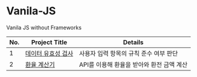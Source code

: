 # Vanila-JS
Vanila JS without Frameworks

No. | Project Title | Details 
---|---|---|
1 | [데이터 유효성 검사](https://github.com/shinjh0305-jhshin/VanilaJS/tree/main/1.%20%EB%8D%B0%EC%9D%B4%ED%84%B0%20%EC%9C%A0%ED%9A%A8%EC%84%B1%20%EA%B2%80%EC%82%AC) | 사용자 입력 항목의 규칙 준수 여부 판단 | 
2 | [환율 계산기](https://github.com/shinjh0305-jhshin/VanilaJS/tree/main/2.%20%ED%99%98%EC%9C%A8%20%EA%B3%84%EC%82%B0%EA%B8%B0) | API를 이용해 환율을 받아와 환전 금액 계산

